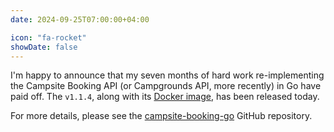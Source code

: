 ```yaml
---
date: 2024-09-25T07:00:00+04:00

icon: "fa-rocket"
showDate: false
---
```


I'm happy to announce that my seven months of hard work re-implementing the Campsite Booking API (or
Campgrounds API, more recently) in Go have paid off. The `v1.1.4`, along with
its [Docker image](https://hub.docker.com/r/ibaiborodine/campsite-booking-go/tags), has been
released today.

For more details, please see
the [campsite-booking-go](https://github.com/igor-baiborodine/campsite-booking-go) GitHub
repository.